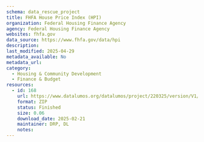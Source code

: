 ```yaml
---
schema: data_rescue_project 
title: FHFA House Price Index (HPI)
organization: Federal Housing Finance Agency
agency: Federal Housing Finance Agency
websites: fhfa.gov
data_source: https://www.fhfa.gov/data/hpi
description: 
last_modified: 2025-04-29
metadata_available: No
metadata_url: 
category:
  - Housing & Community Development 
  - Finance & Budget 
resources:
  - id: 168
    url: https://www.datalumos.org/datalumos/project/220325/version/V1/view
    format: ZIP
    status: Finished
    size: 0.06
    download_date: 2025-02-21
    maintainer: DRP, DL
    notes: 
---
```

